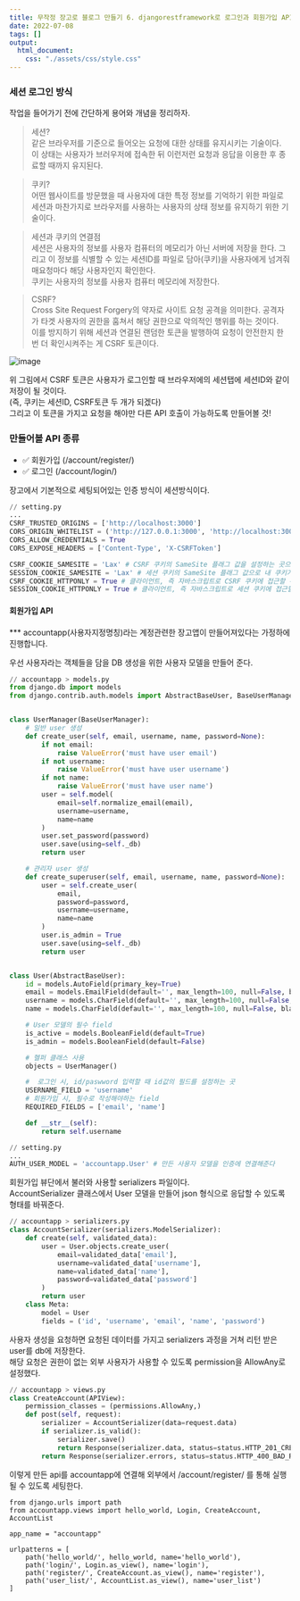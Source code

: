 ```yaml
---
title: 무작정 장고로 블로그 만들기 6. djangorestframework로 로그인과 회원가입 API 만들기 1
date: 2022-07-08
tags: []
output:
  html_document:
    css: "./assets/css/style.css"
---
```


### 세션 로그인 방식

작업을 들어가기 전에 간단하게 용어와 개념을 정리하자.   

> 세션?   
> 같은 브라우저를 기준으로 들어오는 요청에 대한 상태를 유지시키는 기술이다. 이 상태는 사용자가 브러우저에 접속한 뒤 이런저런 요청과 응답을 이용한 후 종료할 때까지 유지된다.   

> 쿠키?   
> 어떤 웹사이트를 방문했을 때 사용자에 대한 특정 정보를 기억하기 위한 파일로 세션과 마찬가지로 브라우저를 사용하는 사용자의 상태 정보를 유지하기 위한 기술이다.

> 세션과 쿠키의 연결점   
> 세션은 사용자의 정보를 사용자 컴퓨터의 메모리가 아닌 서버에 저장을 한다. 그리고 이 정보를 식별할 수 있는 세션ID를 파일로 담아(쿠키)을 사용자에게 넘겨줘 매요청마다 해당 사용자인지 확인한다.   
> 쿠키는 사용자의 정보를 사용자 컴퓨터 메모리에 저장한다.

> CSRF?      
> Cross Site Request Forgery의 약자로 사이트 요청 공격을 의미한다. 공격자가 타겟 사용자의 권한을 훔쳐서 해당 권한으로 악의적인 행위를 하는 것이다.   
> 이를 방지하기 위해 세션과 연결된 랜덤한 토큰을 발행하여 요청이 안전한지 한번 더 확인시켜주는 게 CSRF 토큰이다.   


![image](https://user-images.githubusercontent.com/24996316/177935433-9242d85c-a247-4ff2-a3eb-b32242d4566c.png)

위 그림에서 CSRF 토큰은 사용자가 로그인할 때 브라우저에의 세션탭에 세션ID와 같이 저장이 될 것이다.   
(즉, 쿠키는 세션ID, CSRF토큰 두 개가 되겠다)   
그리고 이 토큰을 가지고 요청을 해야만 다른 API 호출이 가능하도록 만들어볼 것!   


### 만들어볼 API 종류
- ✅ 회원가입 (/account/register/)   
- ✅ 로그인 (/account/login/)   

장고에서 기본적으로 세팅되어있는 인증 방식이 세션방식이다.   

 
```python
// setting.py  
...
CSRF_TRUSTED_ORIGINS = ['http://localhost:3000']
CORS_ORIGIN_WHITELIST = ('http://127.0.0.1:3000', 'http://localhost:3000')
CORS_ALLOW_CREDENTIALS = True
CORS_EXPOSE_HEADERS = ['Content-Type', 'X-CSRFToken']

CSRF_COOKIE_SAMESITE = 'Lax' # CSRF 쿠키의 SameSite 플래그 값을 설정하는 곳으로 내 쿠키가 사이트 간에 요청되는 걸 막는다
SESSION_COOKIE_SAMESITE = 'Lax' # 세션 쿠키의 SameSite 플래그 값으로 내 쿠키가 사이트 간에 요청되는 걸 막는다
CSRF_COOKIE_HTTPONLY = True # 클라이언트, 즉 자바스크립트로 CSRF 쿠키에 접근할 수 없다
SESSION_COOKIE_HTTPONLY = True # 클라이언트, 즉 자바스크립트로 세션 쿠키에 접근할 수 없다

```

#### 회원가입 API
*** accountapp(사용자지정명칭)라는 계정관련한 장고앱이 만들어져있다는 가정하에 진행합니다.   

우선 사용자라는 객체들을 담을 DB 생성을 위한 사용자 모델을 만들어 준다.   


```python
// accountapp > models.py
from django.db import models
from django.contrib.auth.models import AbstractBaseUser, BaseUserManager


class UserManager(BaseUserManager):
    # 일반 user 생성
    def create_user(self, email, username, name, password=None):
        if not email:
            raise ValueError('must have user email')
        if not username:
            raise ValueError('must have user username')
        if not name:
            raise ValueError('must have user name')
        user = self.model(
            email=self.normalize_email(email),
            username=username,
            name=name
        )
        user.set_password(password)
        user.save(using=self._db)
        return user

    # 관리자 user 생성
    def create_superuser(self, email, username, name, password=None):
        user = self.create_user(
            email,
            password=password,
            username=username,
            name=name
        )
        user.is_admin = True
        user.save(using=self._db)
        return user


class User(AbstractBaseUser):
    id = models.AutoField(primary_key=True)
    email = models.EmailField(default='', max_length=100, null=False, blank=False, unique=True)
    username = models.CharField(default='', max_length=100, null=False, blank=False, unique=True)
    name = models.CharField(default='', max_length=100, null=False, blank=False)

    # User 모델의 필수 field
    is_active = models.BooleanField(default=True)
    is_admin = models.BooleanField(default=False)

    # 헬퍼 클래스 사용
    objects = UserManager()

    #  로그인 시, id/paswword 입력할 때 id값의 필드를 설정하는 곳
    USERNAME_FIELD = 'username'
    # 회원가입 시, 필수로 작성해야하는 field
    REQUIRED_FIELDS = ['email', 'name']

    def __str__(self):
        return self.username


```

```python
// setting.py  
...
AUTH_USER_MODEL = 'accountapp.User' # 만든 사용자 모델을 인증에 연결해준다
```

회원가입 뷰단에서 불러와 사용할 serializers 파일이다.    
AccountSerializer 클래스에서 User 모델을 만들어 json 형식으로 응답할 수 있도록 형태를 바꿔준다.   

```python
// accountapp > serializers.py  
class AccountSerializer(serializers.ModelSerializer):
    def create(self, validated_data):
        user = User.objects.create_user(
            email=validated_data['email'],
            username=validated_data['username'],
            name=validated_data['name'],
            password=validated_data['password']
        )
        return user
    class Meta:
        model = User
        fields = ('id', 'username', 'email', 'name', 'password')
```

사용자 생성을 요청하면 요청된 데이터를 가지고 serializers 과정을 거쳐 리턴 받은 user를 db에 저장한다.   
해당 요청은 권한이 없는 외부 사용자가 사용할 수 있도록 permission을 AllowAny로 설정했다.   

```python
// accountapp > views.py 
class CreateAccount(APIView):
    permission_classes = (permissions.AllowAny,)
    def post(self, request):
        serializer = AccountSerializer(data=request.data)
        if serializer.is_valid():
            serializer.save()
            return Response(serializer.data, status=status.HTTP_201_CREATED)
        return Response(serializer.errors, status=status.HTTP_400_BAD_REQUEST)
```

이렇게 만든 api를 accountapp에 연결해 외부에서 /account/register/ 를 통해 실행될 수 있도록 세팅한다.   

```
from django.urls import path
from accountapp.views import hello_world, Login, CreateAccount, AccountList

app_name = "accountapp"

urlpatterns = [
    path('hello_world/', hello_world, name='hello_world'),
    path('login/', Login.as_view(), name='login'),
    path('register/', CreateAccount.as_view(), name='register'),
    path('user_list/', AccountList.as_view(), name='user_list')
]

```



